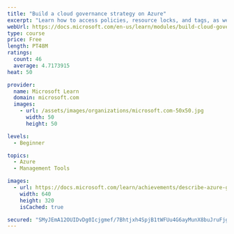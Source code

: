 ```yaml
---
title: "Build a cloud governance strategy on Azure"
excerpt: "Learn how to access policies, resource locks, and tags, as well as how Azure services such as Azure Policy and Azure Blueprints can help you build a comprehensive cloud governance strategy."
webUrl: https://docs.microsoft.com/en-us/learn/modules/build-cloud-governance-strategy-azure/
type: course
price: Free
length: PT48M
ratings:
  count: 46
  average: 4.7173915
heat: 50

provider:
  name: Microsoft Learn
  domain: microsoft.com
  images:
    - url: /assets/images/organizations/microsoft.com-50x50.jpg
      width: 50
      height: 50

levels:
  - Beginner

topics:
  - Azure
  - Management Tools

images:
  - url: https://docs.microsoft.com/learn/achievements/describe-azure-governance-methodologies-social.png
    width: 640
    height: 320
    isCached: true

secured: "SMyJEmA12OUIDvDg0Icjgmef/7Bhtjxh4SpjB1tWFUu4G6ayMunX8buJruFjgIAvkm7yb/qLG7Th5GYuiQKQ1ubJd0vnXrXPInDnQoRxLIdzAakaacmWkkZ4vxgI7f8QwVfIXqhrcuJl8X5ibo60PFhra1FP3mtVUm/RINfaEc++XkqwzlRS0N7zyV7fP28s+AAefdg2jmCYD6NiIucfYlkYOJtAXPorFMfVsSOTqJFx/hDswa/5UivqV6jPddOgMRhKZ2ihnFqlHBuqcsxd6IrApYhSl+bTxBN+5634x+hnFqTi/rCBtgPA00IAPczue6GfFJ9KtGMOrom9PqfJ564bU78erl6+qpszU19bm9WD0E1VbEjwJkQvkdoCzpuAXwPDeTwkKKLL92oU5gSZAGbqlFpnIgAnAwaw9lgN9us=;76leUvClpAJrVzozApLbYA=="
---
```


